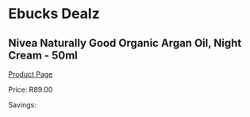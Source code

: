 
# Ebucks Dealz
## Nivea Naturally Good Organic Argan Oil, Night Cream - 50ml
[Product Page](https://www.ebucks.com/web/shop/productSelected.do?prodId=380876134&catId=1158500262)

Price: R89.00

Savings: 


	